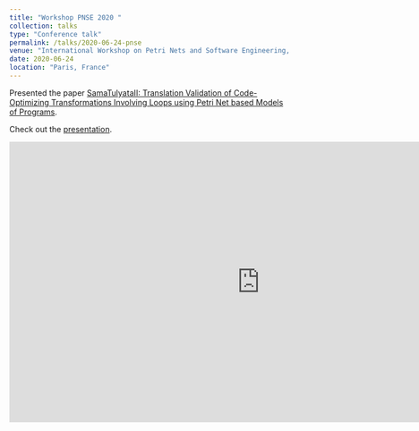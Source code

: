 ```yaml
---
title: "Workshop PNSE 2020 "
collection: talks
type: "Conference talk"
permalink: /talks/2020-06-24-pnse
venue: "International Workshop on Petri Nets and Software Engineering, a satellite event of the Petri Net conference, 2020"
date: 2020-06-24
location: "Paris, France"
---
```


Presented the paper <a href="https://raks0009.github.io/publication/2009-10-01-paper-title-number-1">SamaTulyataII: Translation Validation of Code-Optimizing Transformations Involving Loops using Petri Net based Models of Programs</a>.

Check out the <a href="https://www.youtube.com/watch?v=FqxCCwEAEec">presentation</a>.

<iframe width="893" height="502" src="https://www.youtube.com/embed/FqxCCwEAEec" frameborder="0" allow="accelerometer; autoplay; encrypted-media; gyroscope; picture-in-picture" allowfullscreen></iframe>